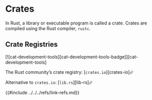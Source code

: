 # Crates

In Rust, a library or executable program is called a crate. Crates are compiled using the Rust compiler, `rustc`.

## Crate Registries

[![cat-development-tools][cat-development-tools-badge]][cat-development-tools]

The Rust community’s crate registry: [`crates.io`][crates-io]⮳

Alternative to `crates.io`: [`lib.rs`][lib-rs]⮳

{{#include ../../../refs/link-refs.md}}
